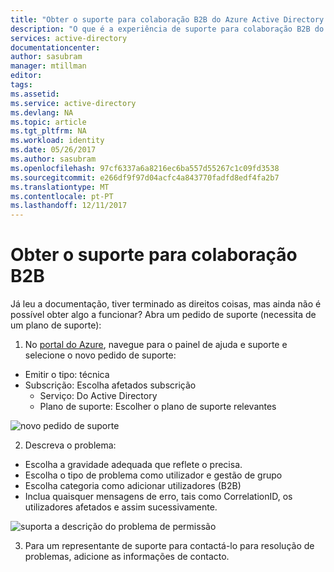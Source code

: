 ```yaml
---
title: "Obter o suporte para colaboração B2B do Azure Active Directory do | Microsoft Docs"
description: "O que é a experiência de suporte para colaboração B2B do Azure Active Directory do?"
services: active-directory
documentationcenter: 
author: sasubram
manager: mtillman
editor: 
tags: 
ms.assetid: 
ms.service: active-directory
ms.devlang: NA
ms.topic: article
ms.tgt_pltfrm: NA
ms.workload: identity
ms.date: 05/26/2017
ms.author: sasubram
ms.openlocfilehash: 97cf6337a6a8216ec6ba557d55267c1c09fd3538
ms.sourcegitcommit: e266df9f97d04acfc4a843770fadfd8edf4fa2b7
ms.translationtype: MT
ms.contentlocale: pt-PT
ms.lasthandoff: 12/11/2017
---
```

# <a name="getting-support-for-b2b-collaboration"></a>Obter o suporte para colaboração B2B

Já leu a documentação, tiver terminado as direitos coisas, mas ainda não é possível obter algo a funcionar? Abra um pedido de suporte (necessita de um plano de suporte):

1. No [portal do Azure](https://portal.azure.com), navegue para o painel de ajuda e suporte e selecione o novo pedido de suporte:
  - Emitir o tipo: técnica
  - Subscrição: Escolha afetados subscrição
    - Serviço: Do Active Directory
    - Plano de suporte: Escolher o plano de suporte relevantes

  ![novo pedido de suporte](media/active-directory-b2b-support/new-support-request.png)

2. Descreva o problema:
  - Escolha a gravidade adequada que reflete o precisa.
  - Escolha o tipo de problema como utilizador e gestão de grupo
  - Escolha categoria como adicionar utilizadores (B2B)
  - Inclua quaisquer mensagens de erro, tais como CorrelationID, os utilizadores afetados e assim sucessivamente.

  ![suporta a descrição do problema de permissão](media/active-directory-b2b-support/problem-description.png)

3. Para um representante de suporte para contactá-lo para resolução de problemas, adicione as informações de contacto.

